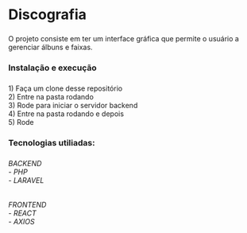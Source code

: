 <h1 align="left">Discografia</h1>

###

<p align="left">O projeto consiste em ter um interface gráfica que permite o usuário a gerenciar álbuns e faixas.</p>

###

<h3 align="left">Instalação e execução</h3>

###

<p align="left">1) Faça um clone desse repositório<br>2) Entre na pasta rodando <cd discografia-backend><br>3) Rode <php artisan serve> para iniciar o servidor backend<br>4) Entre na pasta rodando <cd .> e depois <cd discografia-frontend><br>5) Rode <npm start></p>

###

<h3 align="left">Tecnologias utiliadas:</h3>

###

<h6 align="left">BACKEND<br>- PHP<br>- LARAVEL</h6>

###

<h6 align="left">FRONTEND<br>- REACT<br>- AXIOS</h6>

###
